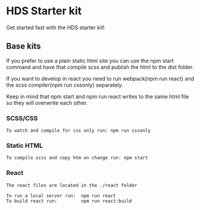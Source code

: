 # HDS Starter kit

Get started fast with the HDS starter kit!


## Base kits

If you prefer to use a plain static html site you can use the npm start command and have that compile scss and publish the html to the dist folder.

If you want to develop in react you need to run webpack(npm run react) and the scss compiler(npm run cssonly) separately.

Keep in mind that npm start and npm run react writes to the same html file so they will overwrite each other.

### SCSS/CSS
        
    To watch and compile for css only run: npm run cssonly

### Static HTML
    
    To compile scss and copy htm on change run: npm start

### React
    The react files are located in the ./react folder

    To run a local server run:  npm run react
    To build react run:         npm run react:build